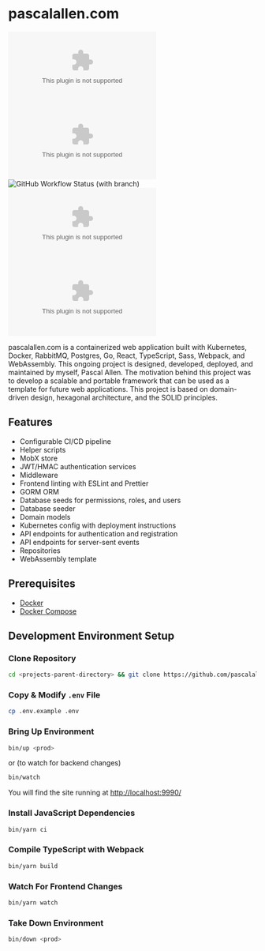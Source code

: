 # pascalallen.com

![GitHub go.mod Go version](https://img.shields.io/github/go-mod/go-version/pascalallen/pascalallen.com)
[![Go Report Card](https://goreportcard.com/badge/github.com/pascalallen/pascalallen.com)](https://goreportcard.com/report/github.com/pascalallen/pascalallen.com)
![GitHub Workflow Status (with branch)](https://img.shields.io/github/actions/workflow/status/pascalallen/pascalallen.com/go.yml?branch=main)
![GitHub](https://img.shields.io/github/license/pascalallen/pascalallen.com)
![GitHub code size in bytes](https://img.shields.io/github/languages/code-size/pascalallen/pascalallen.com)

pascalallen.com is a containerized web application built with Kubernetes, Docker, RabbitMQ, Postgres, Go, React, 
TypeScript, Sass, Webpack, and WebAssembly. This ongoing project is designed, developed, deployed, and 
maintained by myself, Pascal Allen. The motivation behind this project was to develop a scalable and portable 
framework that can be used as a template for future web applications. This project is based on domain-driven design, 
hexagonal architecture, and the SOLID principles.

## Features

- Configurable CI/CD pipeline
- Helper scripts
- MobX store
- JWT/HMAC authentication services
- Middleware
- Frontend linting with ESLint and Prettier
- GORM ORM
- Database seeds for permissions, roles, and users
- Database seeder
- Domain models
- Kubernetes config with deployment instructions
- API endpoints for authentication and registration
- API endpoints for server-sent events
- Repositories
- WebAssembly template

## Prerequisites

- [Docker](https://www.docker.com/)
- [Docker Compose](https://docs.docker.com/compose/)

## Development Environment Setup

### Clone Repository

```bash
cd <projects-parent-directory> && git clone https://github.com/pascalallen/pascalallen.com.git
```

### Copy & Modify `.env` File

```bash
cp .env.example .env
```

### Bring Up Environment

```bash
bin/up <prod>
``` 

or (to watch for backend changes)

```bash
bin/watch
```

You will find the site running at [http://localhost:9990/](http://localhost:9990/)

### Install JavaScript Dependencies

```bash
bin/yarn ci
```

### Compile TypeScript with Webpack

```bash
bin/yarn build
```

### Watch For Frontend Changes

```bash
bin/yarn watch
```

### Take Down Environment

```bash
bin/down <prod>
```

